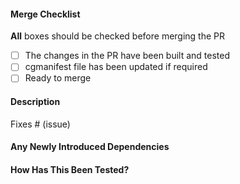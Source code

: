#### Merge Checklist  <!-- REQUIRED -->
**All** boxes should be checked before merging the PR
- [ ] The changes in the PR have been built and tested
- [ ] cgmanifest file has been updated if required
- [ ] Ready to merge

#### Description <!-- REQUIRED -->
<!-- Please include a summary of the changes and the related issue. List any dependencies that are required for this change. -->

Fixes # (issue)

#### Any Newly Introduced Dependencies
<!-- Please describe any newly introduced 3rd party dependencies in this change. List their name, license information and how they are used in the project. -->

#### How Has This Been Tested? <!-- REQUIRED -->
<!-- Please describe the tests that you ran to verify your changes. Provide instructions so we can reproduce. Please also list any relevant details for your test configuration. -->
